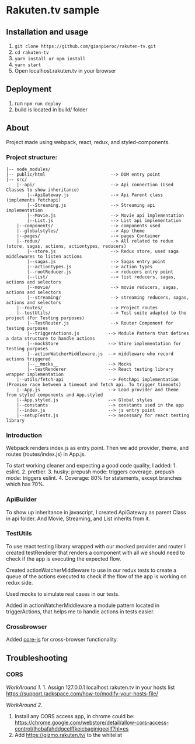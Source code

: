 # Rakuten.tv sample

## Installation and usage

1. `git clone https://github.com/gianpieroc/rakuten-tv.git`
2. `cd rakuten-tv`
3. `yarn install or npm install`
4. `yarn start`
5. Open localhost.rakuten.tv in your browser

## Deployment
1. run `npm run deploy`
2. build is located in build/ folder

## About

Project made using webpack, react, redux, and styled-components.

### Project structure: 
```
|-- node_modules/
|-- public/html                         --> DOM entry point
|-- src/
    |--api/                             --> Api connection (Used Classes to show inheritance)
        |--ApiGateway.js                --> Api Parent class (implements fetchapi)
        |--Streaming.js                 --> Streaming api implementation
        |--Movie.js                     --> Movie api implementation
        |--List.js                      --> List api implementation
    |--components/                      --> components used
    |--globalstyles/                    --> App theme
    |--pages/                           --> pages Container
    |--redux/                           --> All related to redux (store, sagas, actions, actiontypes, reducers) 
        |--store.js                     --> Redux store, used saga middlewares to listen actions
        |--sagas.js                     --> Sagas entry point
        |--actionTypes.js               --> action types
        |--rootReducer.js               --> reducers entry point
        |--list/                        --> list reducers, sagas, actions and selectors
        |--movie/                       --> movie reducers, sagas, actions and selectors
        |--streaming/                   --> streaming reducers, sagas, actions and selectors        
    |--routes/                          --> Project routes
    |--testUtils/                       --> Test suite adapted to the project (For Testing purposes)
        |--TestRouter.js                --> Router Component for testing purposes
        |--triggerActions.js           --> Module Pattern that defines a data structure to handle actions
        |--mockStore                   --> Store implementation for testing purposes
        |--actionWatcherMiddleware.js  --> middleware who record actions triggered
        |--__mocks__                   --> Mocks
        |--testRenderer                --> React testing library wrapper implementation
    |--utils/fetch-api                 --> FetchApi implementation (Promise race between a timeout and fetch api. To trigger timeouts)
    |--App.js                          --> Load provider and theme from styled components and App.styled
    |--App.styled.js                   --> Global styles
    |--constants                       --> constants used in the app
    |--index.js                        --> js entry point
    |--setupTests.js                   --> necessary for react testing library
   ``` 
   
### Introduction
  Webpack renders index.js as entry point. Then we add provider, theme, and routes (routes/index.js) in App.js.
  
  To start working cleaner and expecting a good code quality, I added:
    1. eslint.
    2. prettier.
    3. husky: prepush mode: triggers coverage.
              prepush mode: triggers eslint.
    4. Coverage: 80% for statements,  except branches which has 70%.
  
### ApiBuilder
  To show up inheritance in javascript, I created ApiGateway as parent Class in api folder. And Movie, Streaming, and List inherits from it.
  
### TestUtils
  To use react testing library wrapped with our mocked provider and router I created testRenderer that renders a component with all we should need to check if the app is executing the expected flow.
  
  Created actionWatcherMiddleware to use in our redux tests to create a queue of the actions executed to check if the flow of the app is working on redux side.
  
  Used mocks to simulate real cases in our tests.
  
  Added in actionWatcherMiddleware a module pattern located in triggerActions, that helps me to handle actions in tests easier.

### Crossbrowser
  Added [core-js](https://github.com/zloirock/core-js) for cross-browser functionality.

## Troubleshooting
  
  ### CORS
  *WorkAround 1.*
    1. Assign 127.0.0.1 localhost.rakuten.tv in your hosts list
     https://support.rackspace.com/how-to/modify-your-hosts-file/
  
  *WorkAround 2.*
   1. Install any CORS access app, in chrome could be: https://chrome.google.com/webstore/detail/allow-cors-access-control/lhobafahddgcelffkeicbaginigeejlf?hl=es
   2. Add https://gizmo.rakuten.tv/ to the whitelist
  
  
  
